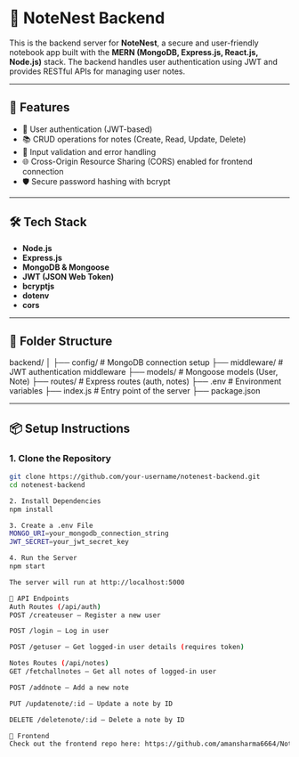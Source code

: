 # 📘 NoteNest Backend

This is the backend server for **NoteNest**, a secure and user-friendly notebook app built with the **MERN (MongoDB, Express.js, React.js, Node.js)** stack. The backend handles user authentication using JWT and provides RESTful APIs for managing user notes.

---

## 🚀 Features

- 🔐 User authentication (JWT-based)
- 📚 CRUD operations for notes (Create, Read, Update, Delete)
- 🧾 Input validation and error handling
- 🌐 Cross-Origin Resource Sharing (CORS) enabled for frontend connection
- 🛡️ Secure password hashing with bcrypt

---

## 🛠 Tech Stack

- **Node.js**
- **Express.js**
- **MongoDB & Mongoose**
- **JWT (JSON Web Token)**
- **bcryptjs**
- **dotenv**
- **cors**

---

## 📁 Folder Structure

backend/
│
├── config/ # MongoDB connection setup
├── middleware/ # JWT authentication middleware
├── models/ # Mongoose models (User, Note)
├── routes/ # Express routes (auth, notes)
├── .env # Environment variables
├── index.js # Entry point of the server
├── package.json


---

## 📦 Setup Instructions

### 1. Clone the Repository

```bash
git clone https://github.com/your-username/notenest-backend.git
cd notenest-backend

2. Install Dependencies
npm install

3. Create a .env File
MONGO_URI=your_mongodb_connection_string
JWT_SECRET=your_jwt_secret_key

4. Run the Server
npm start

The server will run at http://localhost:5000

🧪 API Endpoints
Auth Routes (/api/auth)
POST /createuser – Register a new user

POST /login – Log in user

POST /getuser – Get logged-in user details (requires token)

Notes Routes (/api/notes)
GET /fetchallnotes – Get all notes of logged-in user

POST /addnote – Add a new note

PUT /updatenote/:id – Update a note by ID

DELETE /deletenote/:id – Delete a note by ID

🔗 Frontend
Check out the frontend repo here: https://github.com/amansharma6664/NoteNest_Frontend